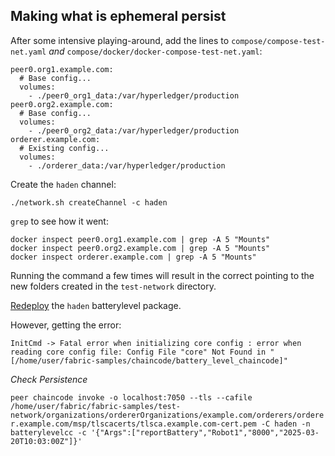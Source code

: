 ## Making what is ephemeral persist

After some intensive playing-around, add the lines to `compose/compose-test-net.yaml` _and_ `compose/docker/docker-compose-test-net.yaml`:

```
peer0.org1.example.com:
  # Base config...
  volumes:
    - ./peer0_org1_data:/var/hyperledger/production
peer0.org2.example.com:
  # Base config...
  volumes:
    - ./peer0_org2_data:/var/hyperledger/production
orderer.example.com:
  # Existing config...
  volumes:
    - ./orderer_data:/var/hyperledger/production
```
Create the `haden` channel:

`./network.sh createChannel -c haden`

`grep` to see how it went:

```
docker inspect peer0.org1.example.com | grep -A 5 "Mounts"
docker inspect peer0.org2.example.com | grep -A 5 "Mounts"
docker inspect orderer.example.com | grep -A 5 "Mounts"
```

Running the command a few times will result in the correct pointing to the new folders created in the `test-network` directory.

[Redeploy](/battery-level/README.md#package-the-chaincode-as-in-the-fabric-friendly-folder-inside-the-recommended-go-folder) the `haden` batterylevel package.

However, getting the error:

`InitCmd -> Fatal error when initializing core config : error when reading core config file: Config File "core" Not Found in "[/home/user/fabric-samples/chaincode/battery_level_chaincode]"`

_Check Persistence_

`peer chaincode invoke -o localhost:7050 --tls --cafile /home/user/fabric/fabric-samples/test-network/organizations/ordererOrganizations/example.com/orderers/orderer.example.com/msp/tlscacerts/tlsca.example.com-cert.pem -C haden -n batterylevelcc -c '{"Args":["reportBattery","Robot1","8000","2025-03-20T10:03:00Z"]}'`